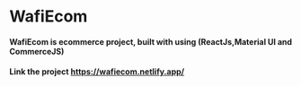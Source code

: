 # WafiEcom

#### WafiEcom is ecommerce project, built with using (ReactJs,Material UI and CommerceJS)
#### Link the project https://wafiecom.netlify.app/
